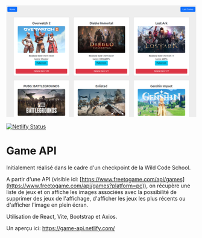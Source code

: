 ![Game-API_capture](game-api.png "Game API Capture")

[![Netlify Status](https://api.netlify.com/api/v1/badges/b5bf92d4-8694-41bc-9e12-3358f66a823f/deploy-status)](https://app.netlify.com/sites/game-api/deploys)

# Game API

Initialement réalisé dans le cadre d'un checkpoint de la Wild Code School. 

A partir d'une API (visible ici: [https://www.freetogame.com/api/games](https://www.freetogame.com/api/games?platform=pc)), on récupère une liste de jeux et on affiche les images associées avec la possibilité de supprimer des jeux de l'affichage, d'afficher les jeux les plus récents ou d'afficher l'image en plein écran.

Utilisation de React, Vite, Bootstrap et Axios.

Un aperçu ici: https://game-api.netlify.com/
